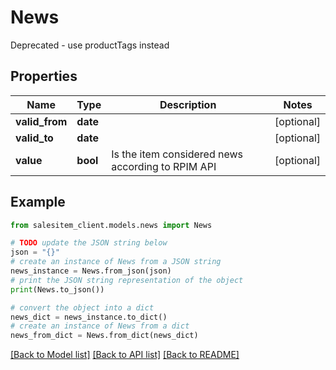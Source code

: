 # News

Deprecated - use productTags instead

## Properties

Name | Type | Description | Notes
------------ | ------------- | ------------- | -------------
**valid_from** | **date** |  | [optional] 
**valid_to** | **date** |  | [optional] 
**value** | **bool** | Is the item considered news according to RPIM API | [optional] 

## Example

```python
from salesitem_client.models.news import News

# TODO update the JSON string below
json = "{}"
# create an instance of News from a JSON string
news_instance = News.from_json(json)
# print the JSON string representation of the object
print(News.to_json())

# convert the object into a dict
news_dict = news_instance.to_dict()
# create an instance of News from a dict
news_from_dict = News.from_dict(news_dict)
```
[[Back to Model list]](../README.md#documentation-for-models) [[Back to API list]](../README.md#documentation-for-api-endpoints) [[Back to README]](../README.md)


